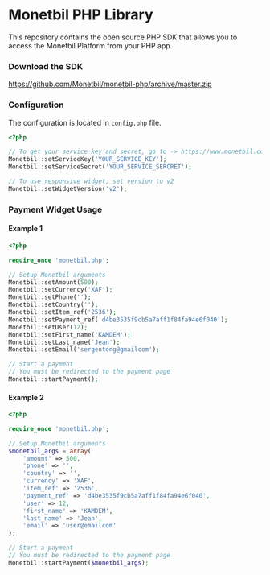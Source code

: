 # Monetbil PHP Library

This repository contains the open source PHP SDK that allows you to access the Monetbil Platform from your PHP app.

### Download the SDK

https://github.com/Monetbil/monetbil-php/archive/master.zip

### Configuration

The configuration is located in `config.php` file.

```php
<?php

// To get your service key and secret, go to -> https://www.monetbil.com/services
Monetbil::setServiceKey('YOUR_SERVICE_KEY');
Monetbil::setServiceSecret('YOUR_SERVICE_SERCRET');

// To use responsive widget, set version to v2
Monetbil::setWidgetVersion('v2');

```

### Payment Widget Usage

#### Example 1

```php
<?php

require_once 'monetbil.php';

// Setup Monetbil arguments
Monetbil::setAmount(500);
Monetbil::setCurrency('XAF');
Monetbil::setPhone('');
Monetbil::setCountry('');
Monetbil::setItem_ref('2536');
Monetbil::setPayment_ref('d4be3535f9cb5a7aff1f84fa94e6f040');
Monetbil::setUser(12);
Monetbil::setFirst_name('KAMDEM');
Monetbil::setLast_name('Jean');
Monetbil::setEmail('sergentong@gmailcom');

// Start a payment
// You must be redirected to the payment page
Monetbil::startPayment();

```

#### Example 2

```php
<?php

require_once 'monetbil.php';

// Setup Monetbil arguments
$monetbil_args = array(
    'amount' => 500,
    'phone' => '',
    'country' => '',
    'currency' => 'XAF',
    'item_ref' => '2536',
    'payment_ref' => 'd4be3535f9cb5a7aff1f84fa94e6f040',
    'user' => 12,
    'first_name' => 'KAMDEM',
    'last_name' => 'Jean',
    'email' => 'user@emailcom'
);

// Start a payment
// You must be redirected to the payment page
Monetbil::startPayment($monetbil_args);

```
